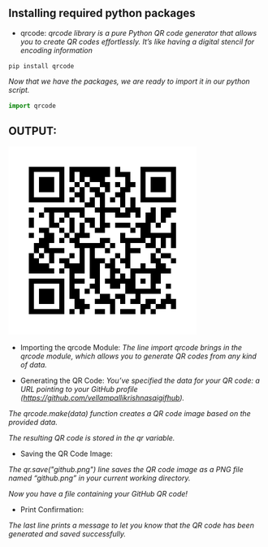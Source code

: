 ## Installing required python packages

- qrcode:
*qrcode library is a pure Python QR code generator that allows you to create QR codes effortlessly. It’s like having a digital stencil for encoding information*

```terminal
pip install qrcode
```

*Now that we have the packages, we are ready to import it in our python script.*
```py
import qrcode
```

## OUTPUT:
![image desc](./QRcode.png)

- Importing the qrcode Module:
*The line import qrcode brings in the qrcode module, which allows you to generate QR codes from any kind of data.*

- Generating the QR Code:
*You’ve specified the data for your QR code: a URL pointing to your GitHub profile (https://github.com/vellampallikrishnasaigifhub).*

*The qrcode.make(data) function creates a QR code image based on the provided data.*

*The resulting QR code is stored in the qr variable.*

- Saving the QR Code Image:

*The qr.save("github.png") line saves the QR code image as a PNG file named “github.png” in your current working directory.*

*Now you have a file containing your GitHub QR code!*

- Print Confirmation:

*The last line prints a message to let you know that the QR code has been generated and saved successfully.*

